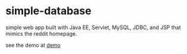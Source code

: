 # simple-database

simple web app built with Java EE, Servlet, MySQL, JDBC, and JSP that mimics the reddit homepage.

see the demo at [demo](https://danielbyun.github.io/projects)
